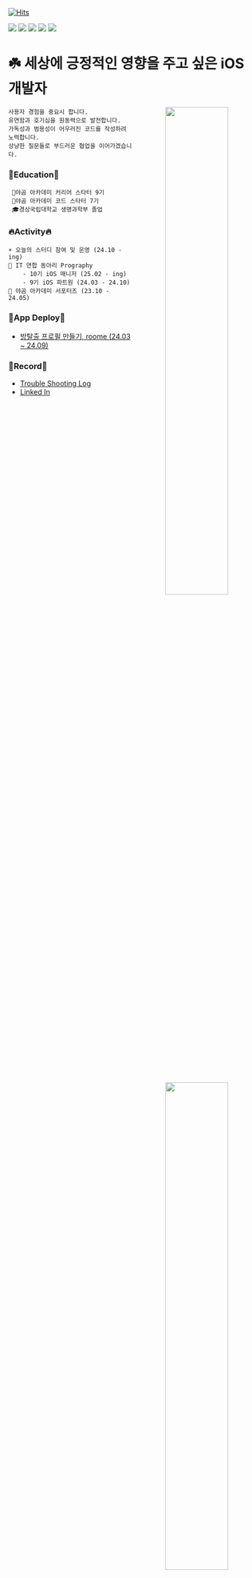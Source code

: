 [![Hits](https://hits.seeyoufarm.com/api/count/incr/badge.svg?url=https%3A%2F%2Fgithub.com%2Fmint3382&count_bg=%236F9EF8&title_bg=%23000000&icon=smugmug.svg&icon_color=%236F9EF8&title=hits&edge_flat=false)](https://hits.seeyoufarm.com)


<img src="https://img.shields.io/badge/Swift-F05138?style=flat-square&logo=Swift&logoColor=white"/> <img src="https://img.shields.io/badge/iOS-000000?style=flat-square&logo=Apple&logoColor=white"/> <img src="https://img.shields.io/badge/XCode-147EFB?style=flat-square&logo=xcode&logoColor=white"/> <img src="https://img.shields.io/badge/GitHub-181717?style=flat-square&logo=github&logoColor=white"/> <img src="https://img.shields.io/badge/Git-F05032?style=flat-square&logo=Git&logoColor=white"/>
# ☘️ 세상에 긍정적인 영향을 주고 싶은 iOS 개발자
<!---
mint3382/mint3382 is a ✨ special ✨ repository because its `README.md` (this file) appears on your GitHub profile.
You can click the Preview link to take a look at your changes.
--->


<div align="center">

<img align="right" width="50%" src="https://github-readme-stats.vercel.app/api?username=mint3382&show_icons=true&theme=gotham&hide="/>
<img align="right" width="50%" src="https://github-readme-stats.vercel.app/api/top-langs/?username=mint3382&theme=gotham&exclude_repo=Computer-Science-Engineering&layout=compact&langs_count=10"/></a>
<img align="right" width="50%" src="http://mazassumnida.wtf/api/pastel/generate_badge?boj=tama1221"/></a>

<div align="left" width="60%">
    
    사용자 경험을 중요시 합니다.
    유연함과 호기심을 원동력으로 발전합니다.
    가독성과 범용성이 어우러진 코드를 작성하려 노력합니다.
    상냥한 질문들로 부드러운 협업을 이어가겠습니다.
  
### 📔Education📔
     🐻야곰 아카데미 커리어 스타터 9기
     🐻야곰 아카데미 코드 스타터 7기
     🎓경상국립대학교 생명과학부 졸업

### 🔥Activity🔥
    ☀️ 오늘의 스터디 참여 및 운영 (24.10 - ing)
    📕 IT 연합 동아리 Prography 
        - 10기 iOS 매니저 (25.02 - ing)
        - 9기 iOS 파트원 (24.03 - 24.10)
    🐻 야곰 아카데미 서포터즈 (23.10 - 24.05)

### 🍎App Deploy🍎
- [방탈출 프로필 만들기, roome (24.03 ~ 24.09)](https://apps.apple.com/kr/app/roome/id6503616766)

### 📝Record📝
- [Trouble Shooting Log](https://mintraum.tistory.com/)
- [Linked In](https://www.linkedin.com/in/mintraum/)
 
 
</div>

 
<div align="left">
 
 
</div>
<a href="https://github.com/ashutosh00710/github-readme-activity-graph">
    <img src="https://github-readme-activity-graph.vercel.app/graph?username=mint3382&theme=gotham&bg_color=20232a&hide_border=false&line=20d3ba&color=2d7574" width=90%/>
  </a>

